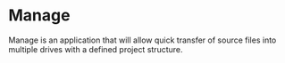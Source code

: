 # Manage

Manage is an application that will allow quick transfer of source files into multiple drives with a defined project structure.